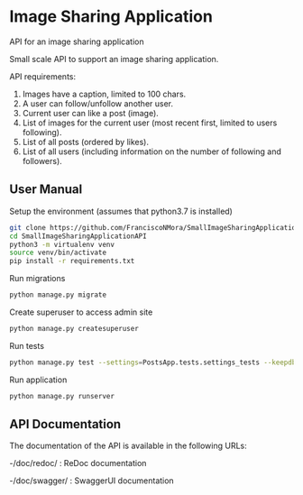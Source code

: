 # Image Sharing Application

API for an image sharing application

Small scale API to support an image sharing application.

API requirements:
  1. Images have a caption, limited to 100 chars.
  2. A user can follow/unfollow another user.
  3. Current user can like a post (image).
  4. List of images for the current user (most recent first, limited to users following).
  5. List of all posts (ordered by likes).
  6. List of all users (including information on the number of following and followers).
  
## User Manual

Setup the environment (assumes that python3.7 is installed)
```bash
git clone https://github.com/FranciscoNMora/SmallImageSharingApplicationAPI.git
cd SmallImageSharingApplicationAPI
python3 -m virtualenv venv
source venv/bin/activate
pip install -r requirements.txt
```

Run migrations
```bash
python manage.py migrate
```

Create superuser to access admin site
```bash
python manage.py createsuperuser
```

Run tests
```bash
python manage.py test --settings=PostsApp.tests.settings_tests --keepdb
```

Run application
```bash
python manage.py runserver
```

## API Documentation
The documentation of the API is available in the following URLs:

-/doc/redoc/ : ReDoc documentation

-/doc/swagger/ : SwaggerUI documentation
